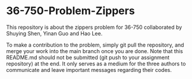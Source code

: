 # 36-750-Problem-Zippers

This repository is about the zippers problem for 36-750 collaborated by Shuying Shen, Yinan Guo and Hao Lee. 

To make a contribution to the problem, simply git pull the repository, and merge your work into the main branch once you are done. 
Note that this README.md should not be submitted (git push to your assignment repository) at the end. It only serves as a medium for the three authors to communicate and leave important messages regarding their codes. 
